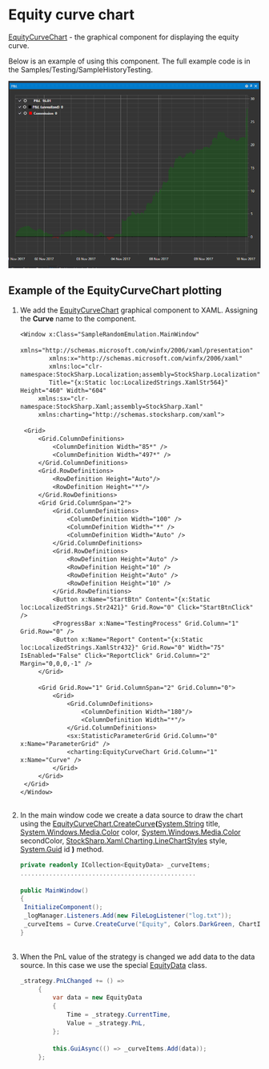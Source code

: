 # Equity curve chart

[EquityCurveChart](xref:StockSharp.Xaml.Charting.EquityCurveChart) \- the graphical component for displaying the equity curve. 

Below is an example of using this component. The full example code is in the Samples\/Testing\/SampleHistoryTesting. 

![Gui EquityCurveChart](../images/Gui_EquityCurveChart.png)

## Example of the EquityCurveChart plotting

1. We add the [EquityCurveChart](xref:StockSharp.Xaml.Charting.EquityCurveChart) graphical component to XAML. Assigning the **Curve** name to the component. 

   ```xaml
   <Window x:Class="SampleRandomEmulation.MainWindow"
           xmlns="http://schemas.microsoft.com/winfx/2006/xaml/presentation"
           xmlns:x="http://schemas.microsoft.com/winfx/2006/xaml"
           xmlns:loc="clr-namespace:StockSharp.Localization;assembly=StockSharp.Localization"
           Title="{x:Static loc:LocalizedStrings.XamlStr564}" Height="460" Width="604"
   		xmlns:sx="clr-namespace:StockSharp.Xaml;assembly=StockSharp.Xaml"
   		xmlns:charting="http://schemas.stocksharp.com/xaml">
       
   	<Grid>
   		<Grid.ColumnDefinitions>
   			<ColumnDefinition Width="85*" />
   			<ColumnDefinition Width="497*" />
   		</Grid.ColumnDefinitions>
   		<Grid.RowDefinitions>
   			<RowDefinition Height="Auto"/>
   			<RowDefinition Height="*"/>
   		</Grid.RowDefinitions>
   		<Grid Grid.ColumnSpan="2">
   			<Grid.ColumnDefinitions>
   				<ColumnDefinition Width="100" />
   				<ColumnDefinition Width="*" />
   				<ColumnDefinition Width="Auto" />
   			</Grid.ColumnDefinitions>
   			<Grid.RowDefinitions>
   				<RowDefinition Height="Auto" />
   				<RowDefinition Height="10" />
   				<RowDefinition Height="Auto" />
   				<RowDefinition Height="10" />
   			</Grid.RowDefinitions>
   			<Button x:Name="StartBtn" Content="{x:Static loc:LocalizedStrings.Str2421}" Grid.Row="0" Click="StartBtnClick" />
   			<ProgressBar x:Name="TestingProcess" Grid.Column="1" Grid.Row="0" />
   			<Button x:Name="Report" Content="{x:Static loc:LocalizedStrings.XamlStr432}" Grid.Row="0" Width="75" IsEnabled="False" Click="ReportClick" Grid.Column="2" Margin="0,0,0,-1" />
   		</Grid>
   		
   		<Grid Grid.Row="1" Grid.ColumnSpan="2" Grid.Column="0">
   			<Grid>
   				<Grid.ColumnDefinitions>
   					<ColumnDefinition Width="180"/>
   					<ColumnDefinition Width="*"/>
   				</Grid.ColumnDefinitions>
   				<sx:StatisticParameterGrid Grid.Column="0" x:Name="ParameterGrid" />
   				<charting:EquityCurveChart Grid.Column="1" x:Name="Curve" />
   			</Grid>
   		</Grid>
   	</Grid>
   </Window>
   	  				
   ```
2. In the main window code we create a data source to draw the chart using the [EquityCurveChart.CreateCurve](xref:StockSharp.Xaml.Charting.EquityCurveChart.CreateCurve(System.String,System.Windows.Media.Color,System.Windows.Media.Color,StockSharp.Xaml.Charting.LineChartStyles,System.Guid))**(**[System.String](xref:System.String) title, [System.Windows.Media.Color](xref:System.Windows.Media.Color) color, [System.Windows.Media.Color](xref:System.Windows.Media.Color) secondColor, [StockSharp.Xaml.Charting.LineChartStyles](xref:StockSharp.Xaml.Charting.LineChartStyles) style, [System.Guid](xref:System.Guid) id **)** method. 

   ```cs
   private readonly ICollection<EquityData> _curveItems;
   .................................................
                 		
   public MainWindow()
   {
   	InitializeComponent();
   	_logManager.Listeners.Add(new FileLogListener("log.txt"));
   	_curveItems = Curve.CreateCurve("Equity", Colors.DarkGreen, ChartIndicatorDrawStyles.Line);
   }
   	  				
   ```
3. When the PnL value of the strategy is changed we add data to the data source. In this case we use the special [EquityData](xref:StockSharp.Xaml.Charting.EquityData) class. 

   ```cs
   _strategy.PnLChanged += () =>
   		{
   			var data = new EquityData
   			{
   				Time = _strategy.CurrentTime,
   				Value = _strategy.PnL,
   			};
   			
   			this.GuiAsync(() => _curveItems.Add(data));
   		};
   	  				
   ```
